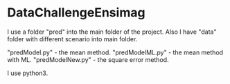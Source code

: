 # DataChallengeEnsimag

I use a folder "pred" into the main folder of the project. Also I have "data" folder with different scenario into main folder.

"predModel.py" - the mean method.
"predModelML.py" - the mean method with ML.
"predModelNew.py" - the square error method.

I use python3.
